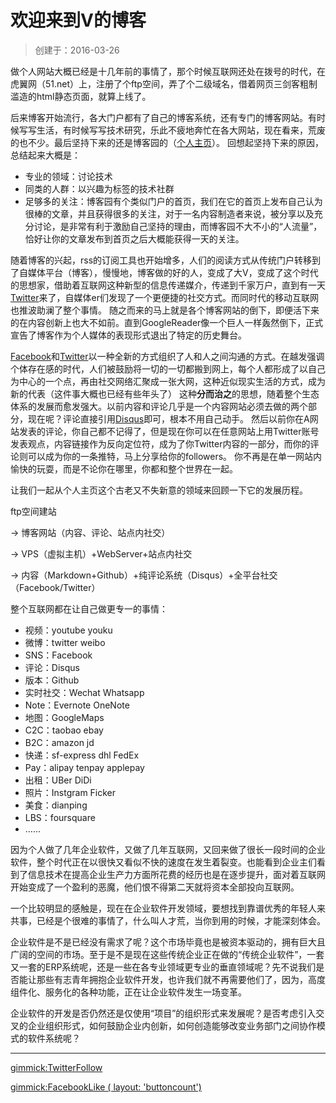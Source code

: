 # 欢迎来到V的博客

> 创建于：2016-03-26

做个人网站大概已经是十几年前的事情了，那个时候互联网还处在拨号的时代，在虎翼网（51.net）上，注册了个ftp空间，弄了个二级域名，借着网页三剑客粗制滥造的html静态页面，就算上线了。

后来博客开始流行，各大门户都有了自己的博客系统，还有专门的博客网站。有时候写写生活，有时候写写技术研究，乐此不疲地奔忙在各大网站，现在看来，荒废的也不少。最后坚持下来的还是博客园的（[个人主页](http://volnet.cnblogs.com)）。
回想起坚持下来的原因，总结起来大概是：

- 专业的领域：讨论技术
- 同类的人群：以兴趣为标签的技术社群
- 足够多的关注：博客园有个类似门户的首页，我们在它的首页上发布自己认为很棒的文章，并且获得很多的关注，对于一名内容制造者来说，被分享以及充分讨论，是非常有利于激励自己坚持的理由，而博客园不大不小的“人流量”，恰好让你的文章发布到首页之后大概能获得一天的关注。

随着博客的兴起，rss的订阅工具也开始增多，人们的阅读方式从传统门户转移到了自媒体平台（博客），慢慢地，博客做的好的人，变成了大V，变成了这个时代的思想家，借助着互联网这种新型的信息传递媒介，传递到千家万户，直到有一天[Twitter](http://twitter.com/volnet)来了，自媒体er们发现了一个更便捷的社交方式。而同时代的移动互联网也推波助澜了整个事情。
随之而来的马上就是各个博客网站的倒下，即便活下来的在内容创新上也大不如前。直到GoogleReader像一个巨人一样轰然倒下，正式宣告了博客作为个人媒体的表现形式退出了特定的历史舞台。

[Facebook](http://www.facebook.com)和[Twitter](http://www.twitter.com)以一种全新的方式组织了人和人之间沟通的方式。在越发强调个体存在感的时代，人们被鼓励将一切的一切都搬到网上，每个人都形成了以自己为中心的一个点，再由社交网络汇聚成一张大网，这种近似现实生活的方式，成为新的代表（这件事大概也已经有些年头了）
这种**分而治之**的思想，随着整个生态体系的发展而愈发强大。以前内容和评论几乎是一个内容网站必须去做的两个部分，现在呢？评论直接引用[Disqus](http://volnet.disqus.com)即可，根本不用自己动手。
然后以前你在A网站发表的评论，你自己都不记得了，但是现在你可以在任意网站上用Twitter账号发表观点，内容链接作为反向定位符，成为了你Twitter内容的一部分，而你的评论则可以成为你的一条推特，马上分享给你的followers。
你不再是在单一网站内愉快的玩耍，而是不论你在哪里，你都和整个世界在一起。

让我们一起从个人主页这个古老又不失新意的领域来回顾一下它的发展历程。

ftp空间建站

 -> 博客网站（内容、评论、站点内社交）
 
 -> VPS（虚拟主机）+WebServer+站点内社交 
 
 -> 内容（Markdown+Github）+纯评论系统（Disqus）+全平台社交（Facebook/Twitter）

整个互联网都在让自己做更专一的事情：

- 视频：youtube youku
- 微博：twitter weibo
- SNS：Facebook
- 评论：Disqus
- 版本：Github
- 实时社交：Wechat Whatsapp
- Note：Evernote OneNote
- 地图：GoogleMaps
- C2C：taobao ebay
- B2C：amazon jd
- 快递：sf-express dhl FedEx
- Pay：alipay tenpay applepay
- 出租：UBer DiDi
- 照片：Instgram Ficker
- 美食：dianping
- LBS：foursquare
- ……

因为个人做了几年企业软件，又做了几年互联网，又回来做了很长一段时间的企业软件，整个时代正在以很快又看似不快的速度在发生着裂变。也能看到企业主们看到了信息技术在提高企业生产力方面所花费的经历也是在逐步提升，面对着互联网开始变成了一个盈利的恶魔，他们恨不得第二天就将资本全部投向互联网。

一个比较明显的感触是，现在在企业软件开发领域，要想找到靠谱优秀的年轻人来共事，已经是个很难的事情了，什么叫人才荒，当你到用的时候，才能深刻体会。

企业软件是不是已经没有需求了呢？这个市场毕竟也是被资本驱动的，拥有巨大且广阔的空间的市场。至于是不是现在这些传统企业正在做的“传统企业软件”，一套又一套的ERP系统呢，还是一些在各专业领域更专业的垂直领域呢？先不说我们是否能让那些有志青年拥抱企业软件开发，也许我们就不再需要他们了，因为，高度组件化、服务化的各种功能，正在让企业软件发生一场变革。

企业软件的开发是否仍然还是仅使用“项目”的组织形式来发展呢？是否考虑引入交叉的企业组织形式，如何鼓励企业内创新，如何创造能够改变业务部门之间协作模式的软件系统呢？


---

[gimmick:TwitterFollow](@volnet)

[gimmick:FacebookLike ( layout: 'buttoncount') ](http://volnet.github.io) 